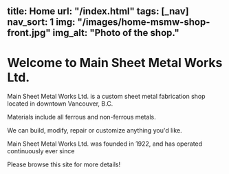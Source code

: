 title: Home
url: "/index.html"
tags: [_nav]
nav_sort: 1
img: "/images/home-msmw-shop-front.jpg"
img_alt: "Photo of the shop."
---

# Welcome to Main Sheet Metal Works Ltd. #

Main Sheet Metal Works Ltd. is a custom sheet metal fabrication shop located in downtown Vancouver, B.C. 

Materials include all ferrous and non-ferrous metals. 

We can build, modify, repair or customize anything you'd like.

Main Sheet Metal Works Ltd. was founded in 1922, and has operated continuously ever since

Please browse this site for more details!

